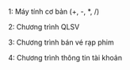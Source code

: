 1: Máy tính cơ bản (+, -, *, /)  

2: Chương trình QLSV  

3: Chương trình bán vé rạp phim  

4: Chương trình thông tin tài khoản

